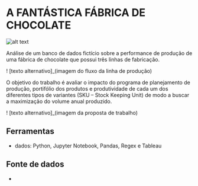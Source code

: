 # A FANTÁSTICA FÁBRICA DE CHOCOLATE

![alt text]()

Análise de um banco de dados fictício sobre a performance de produção de uma fábrica de chocolate que possui três linhas de fabricação. 

! [texto alternativo]_(imagem do fluxo da linha de produção)

O objetivo do trabalho é avaliar o impacto do programa de planejamento de produção, portifólio dos produtos e produtividade de cada um dos diferentes tipos de variantes (SKU – Stock Keeping Unit) de modo a buscar a maximização do volume anual produzido.

! [texto alternativo]_(imagem da proposta de trabalho)



## Ferramentas
- dados: Python, Jupyter Notebook, Pandas, Regex e Tableau   

## Fonte de dados
- 
